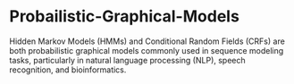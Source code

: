 # Probailistic-Graphical-Models
Hidden Markov Models (HMMs) and Conditional Random Fields (CRFs) are both probabilistic graphical models commonly used in sequence modeling tasks, particularly in natural language processing (NLP), speech recognition, and bioinformatics. 
